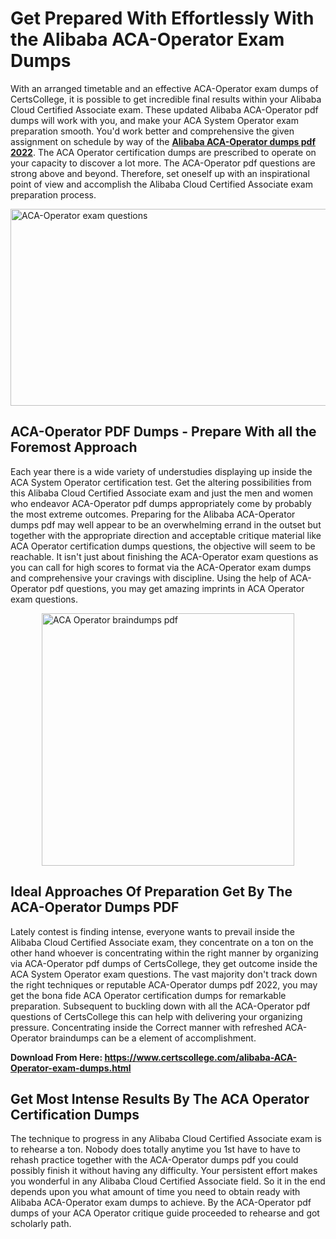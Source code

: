 <h1><strong>Get Prepared With Effortlessly With the Alibaba ACA-Operator Exam Dumps&nbsp;</strong></h1>
<p><span style="font-weight: 400;">With an arranged timetable and an effective  ACA-Operator exam dumps of CertsCollege, it is possible to get incredible final results within your Alibaba Cloud Certified Associate exam. These updated Alibaba ACA-Operator pdf dumps will work with you, and make your ACA System Operator exam preparation smooth. You'd work better and comprehensive the given assignment on schedule by way of the <strong><a href="https://www.certscollege.com/alibaba-ACA-Operator-exam-dumps.html">Alibaba ACA-Operator dumps pdf 2022</a></strong>. The ACA Operator certification dumps are prescribed to operate on your capacity to discover a lot more. The  ACA-Operator pdf questions are strong above and beyond. Therefore, set oneself up with an inspirational point of view and accomplish the Alibaba Cloud Certified Associate exam preparation process.&nbsp;</span></p>
<p><span style="font-weight: 400;"><img style="display: block; margin-left: auto; margin-right: auto;" src="https://i.ibb.co/CPDK3ps/Yellow-and-Blue-Initiative-Blog-Banner.png" alt="ACA-Operator exam questions" width="559" height="315" /></span></p>
<h2><strong>ACA-Operator PDF Dumps - Prepare With all the Foremost Approach</strong></h2>
<p><span style="font-weight: 400;">Each year there is a wide variety of understudies displaying up inside the ACA System Operator certification test. Get the altering possibilities from this Alibaba Cloud Certified Associate exam and just the men and women who endeavor ACA-Operator pdf dumps appropriately come by probably the most extreme outcomes. Preparing for the Alibaba ACA-Operator dumps pdf may well appear to be an overwhelming errand in the outset but together with the appropriate direction and acceptable critique material like ACA Operator certification dumps questions, the objective will seem to be reachable. It isn't just about finishing the ACA-Operator exam questions as you can call for high scores to format via the ACA-Operator exam dumps and comprehensive your cravings with discipline. Using the help of ACA-Operator pdf questions, you may get amazing imprints in ACA Operator exam questions.</span></p>
<p><span style="font-weight: 400;"><a href="https://tinyurl.com/4zsshvtp"><img style="display: block; margin-left: auto; margin-right: auto;" src="https://i.ibb.co/9tMrhdY/Teacher-Appreciation-Invitation.png" alt="ACA Operator braindumps pdf " width="404" height="404" /></a></span></p>
<h2><strong>Ideal Approaches Of Preparation Get By The ACA-Operator Dumps PDF</strong></h2>
<p><span style="font-weight: 400;">Lately contest is finding intense, everyone wants to prevail inside the Alibaba Cloud Certified Associate exam, they concentrate on a ton on the other hand whoever is concentrating within the right manner by organizing via ACA-Operator pdf dumps of CertsCollege, they get outcome inside the ACA System Operator exam questions. The vast majority don't track down the right techniques or reputable ACA-Operator dumps pdf 2022, you may get the bona fide ACA Operator certification dumps for remarkable preparation. Subsequent to buckling down with all the  ACA-Operator pdf questions of CertsCollege this can help with delivering your organizing pressure. Concentrating inside the Correct manner with refreshed ACA-Operator braindumps can be a element of accomplishment.</span></p>
<p><span style="font-weight: 400;"><strong>Download From Here: <a href="https://www.certscollege.com/alibaba-ACA-Operator-exam-dumps.html">https://www.certscollege.com/alibaba-ACA-Operator-exam-dumps.html</a></strong></span></p>
<h2><strong>Get Most Intense Results By The ACA Operator Certification Dumps</strong></h2>
<p><span style="font-weight: 400;">The technique to progress in any Alibaba Cloud Certified Associate exam is to rehearse a ton. Nobody does totally anytime you 1st have to have to rehash practice together with the ACA-Operator dumps pdf you could possibly finish it without having any difficulty. Your persistent effort makes you wonderful in any Alibaba Cloud Certified Associate field. So it in the end depends upon you what amount of time you need to obtain ready with Alibaba ACA-Operator exam dumps to achieve. By the ACA-Operator pdf dumps of your ACA Operator critique guide proceeded to rehearse and got scholarly path.</span></p>

